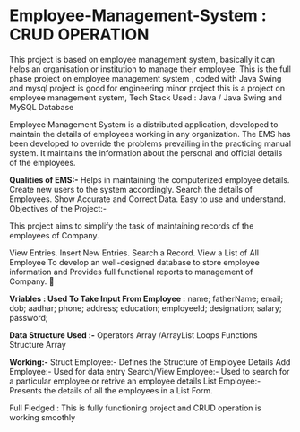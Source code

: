 # Employee-Management-System : CRUD OPERATION
This project is based on employee management system, basically it can helps an organisation or institution to manage their employee.
This is the full phase project on employee management system ,
coded with Java Swing and mysql project is good for engineering minor project this is a project on employee management system,
Tech Stack Used : Java / Java Swing and MySQL Database 

Employee Management System is a distributed application, developed to maintain the details of employees working in any organization.
The EMS has been developed to override the problems prevailing in the practicing manual system.
It maintains the information about the personal and official details of the employees.

**Qualities of EMS:-**
Helps in maintaining the computerized employee details.
Create new users to the system accordingly.
Search the details of Employees.
Show Accurate and Correct Data.
Easy to use and understand.
Objectives of the Project:-

This project aims to simplify the task of maintaining records of the employees of Company.

View Entries.
Insert New Entries.
Search a Record.
View a List of All Employee
To develop an well-designed database to store employee information and Provides full functional reports to management of Company. 

**Vriables : Used To Take Input From Employee :**
name;
fatherName;
email;
dob;
aadhar;
phone;
address;
education;
employeeId;
designation;
salary;
password;
    
**Data Structure Used :-**
Operators
Array /ArrayList
Loops
Functions
Structure Array


**Working:-**
Struct Employee:- Defines the Structure of Employee Details 
Add Employee:- Used for data entry 
Search/View Employee:- Used to search for a particular employee or retrive an employee details 
List Employee:- Presents the details of all the employees in a List Form.

Full Fledged : This is fully functioning project and CRUD operation is working smoothly 
